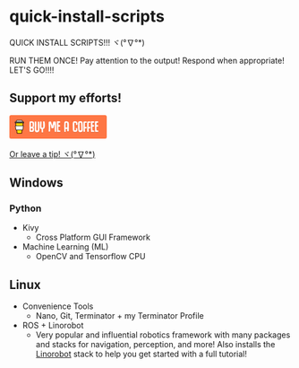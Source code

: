 # quick-install-scripts
QUICK INSTALL SCRIPTS!!! ヾ(°∇°*) 

RUN THEM ONCE! Pay attention to the output! Respond when appropriate! LET'S GO!!!!



## Support my efforts!

 [![Yeah! Buy the DRAGON a COFFEE!](./.assets/COFFEE%20BUTTON%20%E3%83%BE(%C2%B0%E2%88%87%C2%B0%5E).png)](https://www.buymeacoffee.com/methylDragon)

[Or leave a tip! ヾ(°∇°*)](https://www.paypal.me/methylDragon)



## Windows

### Python

- Kivy
  - Cross Platform GUI Framework
- Machine Learning (ML)
  - OpenCV and Tensorflow CPU

## Linux

- Convenience Tools
  - Nano, Git, Terminator + my Terminator Profile
- ROS + Linorobot
  - Very popular and influential robotics framework with many packages and stacks for navigation, perception, and more! Also installs the [Linorobot](http://linorobot.org) stack to help you get started with a full tutorial!